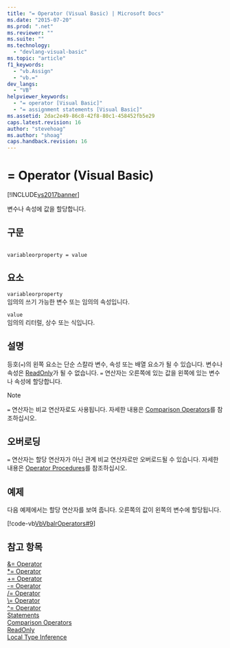 ```yaml
---
title: "= Operator (Visual Basic) | Microsoft Docs"
ms.date: "2015-07-20"
ms.prod: ".net"
ms.reviewer: ""
ms.suite: ""
ms.technology: 
  - "devlang-visual-basic"
ms.topic: "article"
f1_keywords: 
  - "vb.Assign"
  - "vb.="
dev_langs: 
  - "VB"
helpviewer_keywords: 
  - "= operator [Visual Basic]"
  - "= assignment statements [Visual Basic]"
ms.assetid: 2dac2e49-86c8-42f8-80c1-458452fb5e29
caps.latest.revision: 16
author: "stevehoag"
ms.author: "shoag"
caps.handback.revision: 16
---
```

# = Operator (Visual Basic)
[!INCLUDE[vs2017banner](../../../visual-basic/developing-apps/includes/vs2017banner.md)]

변수나 속성에 값을 할당합니다.  
  
## 구문  
  
```  
  
variableorproperty = value  
```  
  
## 요소  
 `variableorproperty`  
 임의의 쓰기 가능한 변수 또는 임의의 속성입니다.  
  
 `value`  
 임의의 리터럴, 상수 또는 식입니다.  
  
## 설명  
 등호\(`=`\)의 왼쪽 요소는 단순 스칼라 변수, 속성 또는 배열 요소가 될 수 있습니다.  변수나 속성은 [ReadOnly](../../../visual-basic/language-reference/modifiers/readonly.md)가 될 수 없습니다.  `=` 연산자는 오른쪽에 있는 값을 왼쪽에 있는 변수나 속성에 할당합니다.  
  
> [!NOTE]
>  `=` 연산자는 비교 연산자로도 사용됩니다.  자세한 내용은 [Comparison Operators](../../../visual-basic/language-reference/operators/comparison-operators.md)를 참조하십시오.  
  
## 오버로딩  
 `=` 연산자는 할당 연산자가 아닌 관계 비교 연산자로만 오버로드될 수 있습니다.  자세한 내용은 [Operator Procedures](../../../visual-basic/programming-guide/language-features/procedures/operator-procedures.md)를 참조하십시오.  
  
## 예제  
 다음 예제에서는 할당 연산자를 보여 줍니다.  오른쪽의 값이 왼쪽의 변수에 할당됩니다.  
  
 [!code-vb[VbVbalrOperators#9](../../../visual-basic/language-reference/operators/codesnippet/VisualBasic/assignment-operator_1.vb)]  
  
## 참고 항목  
 [&\= Operator](../../../visual-basic/language-reference/operators/and-assignment-operator.md)   
 [\*\= Operator](../../../visual-basic/language-reference/operators/multiplication-assignment-operator.md)   
 [\+\= Operator](../../../visual-basic/language-reference/operators/addition-assignment-operator.md)   
 [\-\= Operator](../../../visual-basic/language-reference/operators/integer-division-assignment-operator.md)   
 [\/\= Operator](../../../visual-basic/language-reference/operators/floating-point-division-assignment-operator.md)   
 [\\\= Operator](../../../visual-basic/language-reference/operators/subtraction-assignment-operator.md)   
 [^\= Operator](../../../visual-basic/language-reference/operators/exponentiation-assignment-operator.md)   
 [Statements](../../../visual-basic/programming-guide/language-features/statements.md)   
 [Comparison Operators](../../../visual-basic/language-reference/operators/comparison-operators.md)   
 [ReadOnly](../../../visual-basic/language-reference/modifiers/readonly.md)   
 [Local Type Inference](../../../visual-basic/programming-guide/language-features/variables/local-type-inference.md)